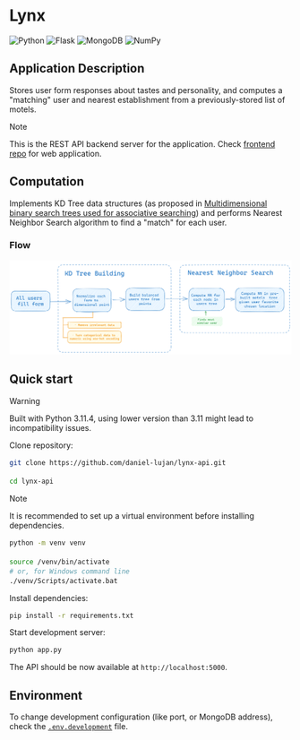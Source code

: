 # Lynx

![Python](https://img.shields.io/badge/python-3670A0?style=for-the-badge&logo=python&logoColor=ffdd54) ![Flask](https://img.shields.io/badge/flask-%23000.svg?style=for-the-badge&logo=flask&logoColor=white) ![MongoDB](https://img.shields.io/badge/MongoDB-%234ea94b.svg?style=for-the-badge&logo=mongodb&logoColor=white) ![NumPy](https://img.shields.io/badge/numpy-%23013243.svg?style=for-the-badge&logo=numpy&logoColor=white)

## Application Description

Stores user form responses about tastes and personality, and computes a "matching" user and nearest establishment from a previously-stored list of motels.

> [!NOTE]
> This is the REST API backend server for the application. Check [frontend repo]() for web application.

## Computation

Implements KD Tree data structures (as proposed in [Multidimensional binary search trees used for associative searching](https://dl.acm.org/doi/10.1145/361002.361007)) and performs Nearest Neighbor Search algorithm to find a "match" for each user.


### Flow

![Image](https://github.com/daniel-lujan/lynx-api/blob/main/docs/computing_flow.png)

## Quick start
> [!WARNING]
> Built with Python 3.11.4, using lower version than 3.11 might lead to incompatibility issues.

Clone repository:

```bash
git clone https://github.com/daniel-lujan/lynx-api.git

cd lynx-api
```

> [!NOTE]
> It is recommended to set up a virtual environment before installing dependencies.
> ```bash
> python -m venv venv
> 
> source /venv/bin/activate
> # or, for Windows command line
> ./venv/Scripts/activate.bat
> ```

Install dependencies:
```bash
pip install -r requirements.txt
```

Start development server:
```bash
python app.py
```

The API should be now available at `http://localhost:5000`.

## Environment

To change development configuration (like port, or MongoDB address), check the [`.env.development`](https://github.com/daniel-lujan/lynx-api/blob/main/.env.development) file.



